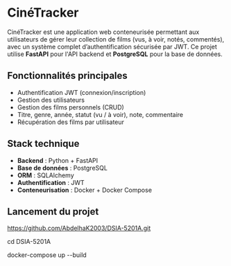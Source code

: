 # CinéTracker
CinéTracker est une application web conteneurisée permettant aux utilisateurs de gérer leur collection de films (vus, à voir, notés, commentés), avec un système complet d’authentification sécurisée par JWT. Ce projet utilise **FastAPI** pour l'API backend et **PostgreSQL** pour la base de données.

## Fonctionnalités principales
-  Authentification JWT (connexion/inscription)
-  Gestion des utilisateurs
-  Gestion des films personnels (CRUD)
-  Titre, genre, année, statut (vu / à voir), note, commentaire
-  Récupération des films par utilisateur


## Stack technique
- **Backend** : Python + FastAPI
- **Base de données** : PostgreSQL
- **ORM** : SQLAlchemy
- **Authentification** : JWT 
- **Conteneurisation** : Docker + Docker Compose

## Lancement du projet

https://github.com/AbdelhaK2003/DSIA-5201A.git

cd DSIA-5201A

docker-compose up --build
